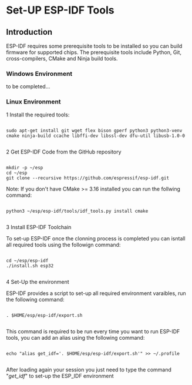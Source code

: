 # Set-UP ESP-IDF Tools

## Introduction

ESP-IDF requires some prerequisite tools to be installed so you can build firmware for supported chips. The prerequisite tools include Python, Git, cross-compilers, CMake and Ninja build tools.

### Windows Environment

to be completed...

### Linux Environment

 1 Install the required tools:

```console

sudo apt-get install git wget flex bison gperf python3 python3-venv cmake ninja-build ccache libffi-dev libssl-dev dfu-util libusb-1.0-0
 
```

 2 Get ESP-IDF Code from the GitHub repository

```console

mkdir -p ~/esp
cd ~/esp
git clone --recursive https://github.com/espressif/esp-idf.git

```

 Note: If you don't have CMake >= 3.16 installed you can run the follwing command:

```console

python3 ~/esp/esp-idf/tools/idf_tools.py install cmake
 
```

 3 Install ESP-IDF Toolchain

To set-up ESP-IDF once the clonning process is completed you can isntall all required tools using the followign command:

```console

cd ~/esp/esp-idf
./install.sh esp32
 
```

 4 Set-Up the environment

ESP-IDF provides a script to set-up all required environment varaibles, run the following command:

```console

. $HOME/esp/esp-idf/export.sh
 
```

This command is required to be run every time you want to run ESP-IDF tools, you can add an alias using the following command:

```console

echo "alias get_idf='. $HOME/esp/esp-idf/export.sh'" >> ~/.profile
 
```

After loading again your session you just need to type the command "*get_idf*" to set-up the ESP_IDF environment
